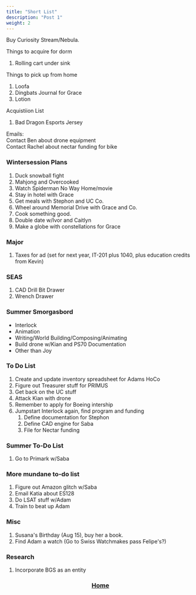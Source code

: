 ```yaml
---
title: "Short List"
description: "Post 1"
weight: 2
---
```


Buy Curiosity Stream/Nebula.

Things to acquire for dorm
1. Rolling cart under sink

Things to pick up from home
1. Loofa 
2. Dingbats Journal for Grace
3. Lotion

Acquistiion List
1. Bad Dragon Esports Jersey

Emails:  
Contact Ben about drone equipment  
Contact Rachel about nectar funding for bike  

### Wintersession Plans
1. Duck snowball fight
2. Mahjong and Overcooked
3. Watch Spiderman No Way Home/movie
4. Stay in hotel with Grace
5. Get meals with Stephon and UC Co.
6. Wheel around Memorial Drive with Grace and Co.
7. Cook something good.
8. Double date w/Ivor and Caitlyn
9. Make a globe with constellations for Grace

### Major
1. Taxes for ad (set for next year, IT-201 plus 1040, plus education credits from Kevin)

### SEAS
1. CAD Drill Bit Drawer
2. Wrench Drawer

### Summer Smorgasbord
- Interlock
- Animation
- Writing/World Building/Composing/Animating
- Build drone w/Kian and PS70 Documentation
- Other than Joy

### To Do List
1. Create and update inventory spreadsheet for Adams HoCo
2. Figure out Treasurer stuff for PRIMUS
3. Get back on the UC stuff
4. Attack Kian with drone
5. Remember to apply for Boeing intership
6. Jumpstart Interlock again, find program and funding
	1. Define documentation for Stephon
	2. Define CAD engine for Saba
	3. File for Nectar funding

### Summer To-Do List
1. Go to Primark w/Saba

### More mundane to-do list
1. Figure out Amazon glitch w/Saba
2. Email Katia about ES128
3. Do LSAT stuff w/Adam
4. Train to beat up Adam

### Misc
1. Susana's Birthday (Aug 15), buy her a book.
2. Find Adam a watch (Go to Swiss Watchmakes pass Felipe's?)

### Research
1. Incorporate BGS as an entity

<div style="text-align: center;">  

### [Home](/Anthology)
</div>